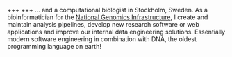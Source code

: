 +++
+++
... and a computational biologist in Stockholm, Sweden. As a bioinformatician for the [National Genomics Infrastructure](https://ngisweden.scilifelab.se), I create and maintain analysis pipelines, develop new research software or web applications and improve our internal data engineering solutions. Essentially modern software engineering in combination with DNA, the oldest programming language on earth! 